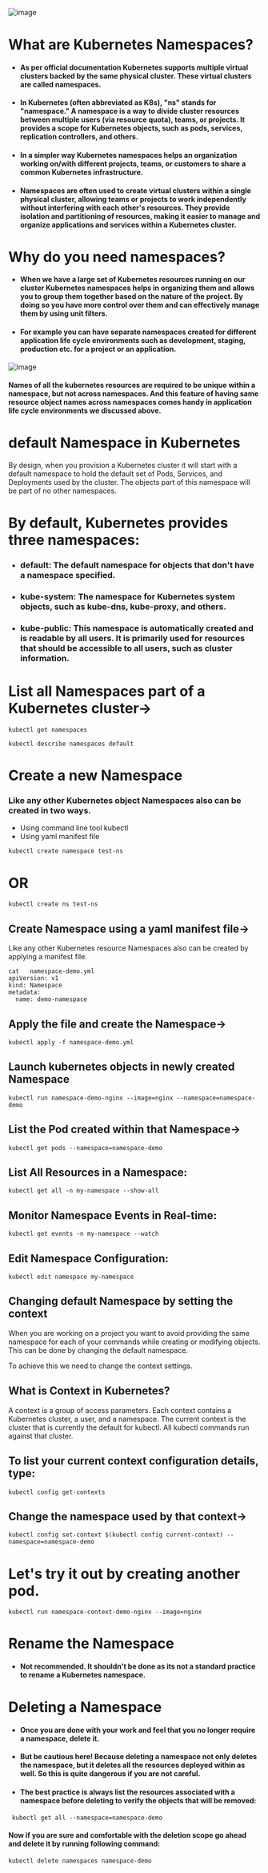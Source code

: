 ![image](https://github.com/awsbatch/my-k8s/assets/110165635/aedba413-dbf6-4e0b-867a-dbe7bc87ffb8)

# What are Kubernetes Namespaces?

- #### As per official documentation Kubernetes supports multiple virtual clusters backed by the same physical cluster. These virtual clusters are called namespaces.
- #### In Kubernetes (often abbreviated as K8s), "ns" stands for "namespace." A namespace is a way to divide cluster resources between multiple users (via resource quota), teams, or projects. It provides a scope for Kubernetes objects, such as pods, services, replication controllers, and others.
- #### In a simpler way Kubernetes namespaces helps an organization working on/with different projects, teams, or customers to share a common Kubernetes infrastructure.
- #### Namespaces are often used to create virtual clusters within a single physical cluster, allowing teams or projects to work independently without interfering with each other's resources. They provide isolation and partitioning of resources, making it easier to manage and organize applications and services within a Kubernetes cluster.

# Why do you need namespaces?

- #### When we have a large set of Kubernetes resources running on our cluster Kubernetes namespaces helps in organizing them and allows you to group them together based on the nature of the project. By doing so you have more control over them and can effectively manage them by using unit filters.

- #### For example you can have separate namespaces created for different application life cycle environments such as development, staging, production etc. for a project or an application.

![image](https://github.com/awsbatch/my-k8s/assets/110165635/df5119f6-f805-46d2-9dfc-90e7a11b6772)

#### Names of all the kubernetes resources are required to be unique within a namespace, but not across namespaces. And this feature of having same resource object names across namespaces comes handy in application life cycle environments we discussed above.

# default Namespace in Kubernetes

By design, when you provision a Kubernetes cluster it will start with a default namespace to hold the default set of Pods, Services, and Deployments used by the cluster. The objects part of this namespace will be part of no other namespaces.

# By default, Kubernetes provides three namespaces:

- ### default: The default namespace for objects that don't have a namespace specified.
- ### kube-system: The namespace for Kubernetes system objects, such as kube-dns, kube-proxy, and others.
- ### kube-public: This namespace is automatically created and is readable by all users. It is primarily used for resources that should be accessible to all users, such as cluster information.

# List all Namespaces part of a Kubernetes cluster->

```
kubectl get namespaces
```

```
kubectl describe namespaces default
```

# Create a new Namespace

### Like any other Kubernetes object Namespaces also can be created in two ways.
- Using command line tool kubectl
- Using yaml manifest file

```
kubectl create namespace test-ns
```
# OR
```
kubectl create ns test-ns
```

## Create Namespace using a yaml manifest file->

Like any other Kubernetes resource Namespaces also can be created by applying a manifest file.

```
cat   namespace-demo.yml
apiVersion: v1
kind: Namespace
metadata:
  name: demo-namespace
```

## Apply the file and create the Namespace->
```
kubectl apply -f namespace-demo.yml
```

## Launch kubernetes objects in newly created Namespace

```
kubectl run namespace-demo-nginx --image=nginx --namespace=namespace-demo
```

## List the Pod created within that Namespace->

```
kubectl get pods --namespace=namespace-demo
```
## List All Resources in a Namespace: 
```
kubectl get all -n my-namespace --show-all
```

## Monitor Namespace Events in Real-time:

```
kubectl get events -n my-namespace --watch
```
## Edit Namespace Configuration:

```
kubectl edit namespace my-namespace
```

## Changing default Namespace by setting the context

When you are working on a project you want to avoid providing the same namespace for each of your commands while creating or modifying objects. This can be done by changing the default namespace.

To achieve this we need to change the context settings.

## What is Context in Kubernetes?

A context is a group of access parameters. Each context contains a Kubernetes cluster, a user, and a namespace. The current context is the cluster that is currently the default for kubectl. All kubectl commands run against that cluster.

## To list your current context configuration details, type:

```
kubectl config get-contexts
```

## Change the namespace used by that context->
```
kubectl config set-context $(kubectl config current-context) --namespace=namespace-demo
```

# Let's try it out by creating another pod.

```
kubectl run namespace-context-demo-nginx --image=nginx
```

# Rename the Namespace

- #### Not recommended. It shouldn't be done as its not a standard practice to rename a Kubernetes namespace.

# Deleting a Namespace
- #### Once you are done with your work and feel that you no longer require a namespace, delete it.

- #### But be cautious here! Because deleting a namespace not only deletes the namespace, but it deletes all the resources deployed within as well. So this is quite dangerous if you are not careful.

- #### The best practice is always list the resources associated with a namespace before deleting to verify the objects that will be removed:

```
 kubectl get all --namespace=namespace-demo
```
#### Now if you are sure and comfortable with the deletion scope go ahead and delete it by running following command:

```
kubectl delete namespaces namespace-demo
```
